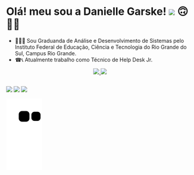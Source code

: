 
<h1 align="left">Olá! meu sou a Danielle Garske! <img src="https://raw.githubusercontent.com/kaueMarques/kaueMarques/master/hi.gif" height="30px"> 🙃🙅🏼</h1>


- 👩🏼‍💻 Sou Graduanda de  Análise e Desenvolvimento de Sistemas pelo Instituto Federal de Educação, Ciência e Tecnologia do Rio Grande do Sul, Campus Rio Grande.
- ☎📞 Atualmente trabalho como Técnico de Help Desk Jr.


<div align="center">
  <a href="https://www.linkedin.com/in/danielle-silva-garske/">
  <img height="180em" src="https://github-readme-stats.vercel.app/api?username=DanielleGarske&show_icons=true&theme=ocean_dark&include_all_commits=true&count_private=true"/>
  <img height="180em" src="https://github-readme-stats.vercel.app/api/top-langs/?username=lucassclopes&layout=compact&langs_count=7&theme=ocean_dark"/>
</div>
  
  ##

  
  <div> 
  <a href="https://www.instagram.com/danielle.garske/" target="_blank"><img src="https://img.shields.io/badge/-Instagram-%23E4405F?style=for-the-badge&logo=instagram&logoColor=white" target="_blank"></a>
  <a href = "mailto:daniellesilvagarske@gmail.com"><img src="https://img.shields.io/badge/-Email-%23333?style=for-the-badge&logo=gmail&logoColor=white" target="_blank"></a>
  <a href="https://www.linkedin.com/in/danielle-silva-garske/" target="_blank"><img src="https://img.shields.io/badge/-LinkedIn-%230077B5?style=for-the-badge&logo=linkedin&logoColor=white" target="_blank"></a>
    
   ![Snake animation](https://github.com/lucassclopes/lucassclopes/blob/output/github-contribution-grid-snake.svg)
    
</div>

  
  
